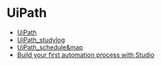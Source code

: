 
# UiPath

* [UiPath](/UiPath/UiPath.md)
* [UiPath_studylog](/UiPath/UiPath_studylog.md)
* [UiPath_schedule&map](/UiPath/UP_schedule&map.md)
* [Build your first automation process with Studio](/UiPath/Build%20your%20first%20automation%20process%20with%20Studio.md)